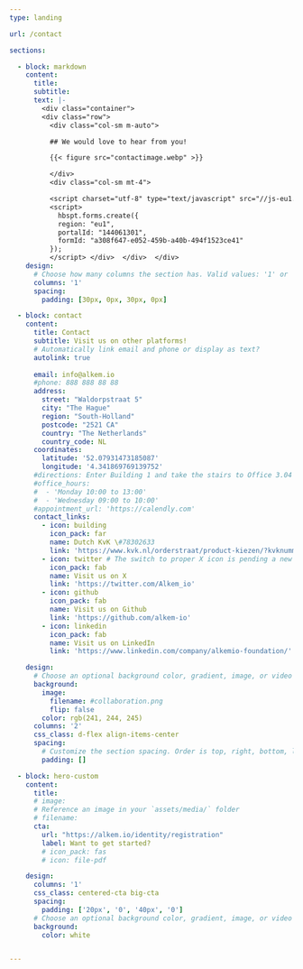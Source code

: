 ```yaml
---
type: landing

url: /contact

sections:

  - block: markdown
    content:
      title: 
      subtitle:
      text: |-
        <div class="container">
        <div class="row">
          <div class="col-sm m-auto">  

          ## We would love to hear from you!

          {{< figure src="contactimage.webp" >}}

          </div>
          <div class="col-sm mt-4">  

          <script charset="utf-8" type="text/javascript" src="//js-eu1.hsforms.net/forms/v2.js"></script>
          <script>
            hbspt.forms.create({
            region: "eu1",
            portalId: "144061301",
            formId: "a308f647-e052-459b-a40b-494f1523ce41"
          });
          </script> </div>  </div>  </div>
    design:
      # Choose how many columns the section has. Valid values: '1' or '2'.
      columns: '1'
      spacing:
        padding: [30px, 0px, 30px, 0px]

  - block: contact
    content:
      title: Contact
      subtitle: Visit us on other platforms!
      # Automatically link email and phone or display as text?
      autolink: true
      
      email: info@alkem.io
      #phone: 888 888 88 88
      address:
        street: "Waldorpstraat 5"
        city: "The Hague"
        region: "South-Holland"
        postcode: "2521 CA"
        country: "The Netherlands"
        country_code: NL
      coordinates:
        latitude: '52.07931473185087'
        longitude: '4.341869769139752'
      #directions: Enter Building 1 and take the stairs to Office 3.04 on Floor 3
      #office_hours:
      #  - 'Monday 10:00 to 13:00'
      #  - 'Wednesday 09:00 to 10:00'
      #appointment_url: 'https://calendly.com'
      contact_links:
        - icon: building
          icon_pack: far
          name: Dutch KvK \#78302633
          link: 'https://www.kvk.nl/orderstraat/product-kiezen/?kvknummer=78302633'
        - icon: twitter # The switch to proper X icon is pending a new hugo release
          icon_pack: fab
          name: Visit us on X
          link: 'https://twitter.com/Alkem_io'
        - icon: github
          icon_pack: fab
          name: Visit us on Github 
          link: 'https://github.com/alkem-io'
        - icon: linkedin
          icon_pack: fab
          name: Visit us on LinkedIn
          link: 'https://www.linkedin.com/company/alkemio-foundation/' 

    design:
      # Choose an optional background color, gradient, image, or video
      background:
        image:
          filename: #collaboration.png
          flip: false
        color: rgb(241, 244, 245)
      columns: '2'
      css_class: d-flex align-items-center
      spacing:
        # Customize the section spacing. Order is top, right, bottom, left.
        padding: []

  - block: hero-custom
    content:
      title:
      # image:
      # Reference an image in your `assets/media/` folder
      # filename:
      cta:
        url: "https://alkem.io/identity/registration"
        label: Want to get started?
        # icon_pack: fas
        # icon: file-pdf

    design:
      columns: '1'
      css_class: centered-cta big-cta
      spacing:
        padding: ['20px', '0', '40px', '0']
      # Choose an optional background color, gradient, image, or video
      background:
        color: white


---
```

